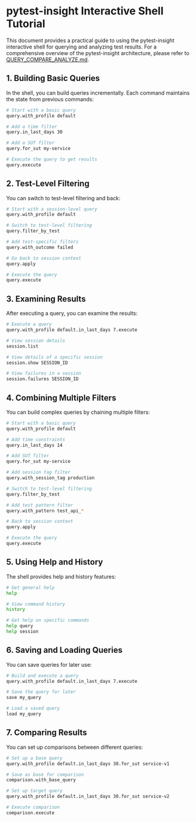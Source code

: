 # pytest-insight Interactive Shell Tutorial

This document provides a practical guide to using the pytest-insight interactive shell for querying and analyzing test results. For a comprehensive overview of the pytest-insight architecture, please refer to [QUERY_COMPARE_ANALYZE.md](./QUERY_COMPARE_ANALYZE.md).

## 1. Building Basic Queries

In the shell, you can build queries incrementally. Each command maintains the state from previous commands:

```bash
# Start with a basic query
query.with_profile default

# Add a time filter
query.in_last_days 30

# Add a SUT filter
query.for_sut my-service

# Execute the query to get results
query.execute
```

## 2. Test-Level Filtering

You can switch to test-level filtering and back:

```bash
# Start with a session-level query
query.with_profile default

# Switch to test-level filtering
query.filter_by_test

# Add test-specific filters
query.with_outcome failed

# Go back to session context
query.apply

# Execute the query
query.execute
```

## 3. Examining Results

After executing a query, you can examine the results:

```bash
# Execute a query
query.with_profile default.in_last_days 7.execute

# View session details
session.list

# View details of a specific session
session.show SESSION_ID

# View failures in a session
session.failures SESSION_ID
```

## 4. Combining Multiple Filters

You can build complex queries by chaining multiple filters:

```bash
# Start with a basic query
query.with_profile default

# Add time constraints
query.in_last_days 14

# Add SUT filter
query.for_sut my-service

# Add session tag filter
query.with_session_tag production

# Switch to test-level filtering
query.filter_by_test

# Add test pattern filter
query.with_pattern test_api_*

# Back to session context
query.apply

# Execute the query
query.execute
```

## 5. Using Help and History

The shell provides help and history features:

```bash
# Get general help
help

# View command history
history

# Get help on specific commands
help query
help session
```

## 6. Saving and Loading Queries

You can save queries for later use:

```bash
# Build and execute a query
query.with_profile default.in_last_days 7.execute

# Save the query for later
save my_query

# Load a saved query
load my_query
```

## 7. Comparing Results

You can set up comparisons between different queries:

```bash
# Set up a base query
query.with_profile default.in_last_days 30.for_sut service-v1

# Save as base for comparison
comparison.with_base_query

# Set up target query
query.with_profile default.in_last_days 30.for_sut service-v2

# Execute comparison
comparison.execute
